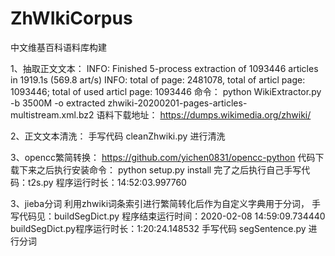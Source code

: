 # ZhWIkiCorpus
中文维基百科语料库构建


1、抽取正文文本：
INFO: Finished 5-process extraction of 1093446 articles in 1919.1s (569.8 art/s)
INFO: total of page: 2481078, total of articl page: 1093446; total of used articl page: 1093446
命令：
python WikiExtractor.py -b 3500M -o extracted zhwiki-20200201-pages-articles-multistream.xml.bz2
语料下载地址：
https://dumps.wikimedia.org/zhwiki/


2、正文文本清洗：
手写代码 cleanZhwiki.py 进行清洗


3、opencc繁简转换：
https://github.com/yichen0831/opencc-python 代码下载下来之后执行安装命令：
python setup.py install
完了之后执行自己手写代码：t2s.py
程序运行时长：14:52:03.997760


3、jieba分词
利用zhwiki词条索引进行繁简转化后作为自定义字典用于分词，
手写代码见：buildSegDict.py
程序结束运行时间：2020-02-08 14:59:09.734440
buildSegDict.py程序运行时长：1:20:24.148532
手写代码 segSentence.py 进行分词
